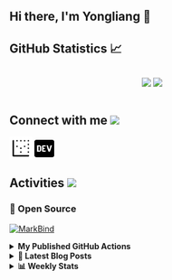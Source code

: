 ## Hi there, I'm Yongliang 👋 

## GitHub Statistics :chart_with_upwards_trend:
<div align="center">
<div style="display: flex; align-items: center; justify-content: center;">

[![](https://github-readme-stats.vercel.app/api?username=tlylt&show_icons=true&theme=tokyonight&hide_border=true&locale=en)](https://github.com/tlylt)
[![](https://github-readme-streak-stats.herokuapp.com/?user=tlylt&theme=tokyonight&hide_border=true)](https://github.com/tlylt)
</div>
</div>

## Connect with me <img src="https://media.giphy.com/media/iY8CRBdQXODJSCERIr/giphy.gif" width="30px">

<a href="https://www.yongliangliu.com/" target="_blank"><img align="center" src="static/site-icon.png" alt="yongliangliu.com" height="40" width="40" /></a>
<a href="https://dev.to/tlylt" target="_blank"><img align="center" src="static/dev-badge.svg" alt="dev.to/tlylt" height="35" width="35" /></a>

## Activities <img src="https://media.giphy.com/media/WUlplcMpOCEmTGBtBW/giphy.gif" width="30">

### 🔭 Open Source

[![MarkBind](https://github-readme-stats.vercel.app/api/pin/?username=markbind&repo=markbind)](https://github.com/MarkBind/markbind)

<details>
<summary> <b> My Published GitHub Actions </b> </summary>

[![install-graphviz](https://github-readme-stats.vercel.app/api/pin/?username=tlylt&repo=install-graphviz)](https://github.com/tlylt/install-graphviz)

[![reposense-action](https://github-readme-stats.vercel.app/api/pin/?username=tlylt&repo=reposense-action)](https://github.com/tlylt/reposense-action)

[![markbin-action](https://github-readme-stats.vercel.app/api/pin/?username=markbind&repo=markbind-action)](https://github.com/MarkBind/markbind-action)

</details>

<details>
<summary> <b>📕 Latest Blog Posts</b> </summary>

<!-- BLOG-POST-LIST:START -->
- [Intermediate GitHub CI Workflow Walk Through](https://www.yongliangliu.com/blog/intermediate-github-ci-workflow-walk-through/)
- [RooFind](https://www.yongliangliu.com/blog/roofind/)
- [Prove that the problem of determining whether a graph is connected is evasive](https://www.yongliangliu.com/blog/prove-graph-check-connected-evasive/)
- [Prove that every sorting algorithm must make at least lg&lpar;n!&rpar; comparisons](https://www.yongliangliu.com/blog/prove-sorting-at-least-lgn/)
- [Automatically add all existing GitHub repo contributors with all-contributors-cli](https://www.yongliangliu.com/blog/all-contributors-cli-recognize-existing/)
<!-- BLOG-POST-LIST:END -->

</details>

<details>
<summary> <b>📊 Weekly Stats</b> </summary>

<!--START_SECTION:waka-->
**🐱 My GitHub Data** 

> 🏆 2,497 Contributions in the Year 2022
 > 
> 📦 262.8 kB Used in GitHub's Storage 
 > 
> 🚫 Not Opted to Hire
 > 
> 📜 107 Public Repositories 
 > 
> 🔑 13 Private Repositories  
 > 
**I'm an Early 🐤** 

```text
🌞 Morning    469 commits    ███████░░░░░░░░░░░░░░░░░░   29.48% 
🌆 Daytime    384 commits    ██████░░░░░░░░░░░░░░░░░░░   24.14% 
🌃 Evening    601 commits    █████████░░░░░░░░░░░░░░░░   37.77% 
🌙 Night      137 commits    ██░░░░░░░░░░░░░░░░░░░░░░░   8.61%

```
📅 **I'm Most Productive on Friday** 

```text
Monday       214 commits    ███░░░░░░░░░░░░░░░░░░░░░░   13.45% 
Tuesday      187 commits    ███░░░░░░░░░░░░░░░░░░░░░░   11.75% 
Wednesday    222 commits    ███░░░░░░░░░░░░░░░░░░░░░░   13.95% 
Thursday     258 commits    ████░░░░░░░░░░░░░░░░░░░░░   16.22% 
Friday       294 commits    ████░░░░░░░░░░░░░░░░░░░░░   18.48% 
Saturday     204 commits    ███░░░░░░░░░░░░░░░░░░░░░░   12.82% 
Sunday       212 commits    ███░░░░░░░░░░░░░░░░░░░░░░   13.32%

```


📊 **This Week I Spent My Time On** 

```text
⌚︎ Time Zone: Asia/Singapore

💬 Programming Languages: 
JavaScript               2 hrs 24 mins       █████████░░░░░░░░░░░░░░░░   37.58% 
YAML                     1 hr 35 mins        ██████░░░░░░░░░░░░░░░░░░░   24.82% 
Markdown                 56 mins             ███░░░░░░░░░░░░░░░░░░░░░░   14.78% 
TypeScript               40 mins             ██░░░░░░░░░░░░░░░░░░░░░░░   10.58% 
JSON                     28 mins             ██░░░░░░░░░░░░░░░░░░░░░░░   7.5%

```


 Last Updated on 30/04/2022 00:41:05 UTC
<!--END_SECTION:waka-->

</details>